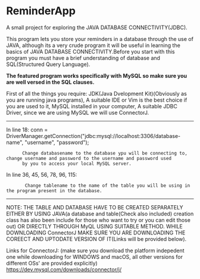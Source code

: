 # ReminderApp
A small project for exploring the JAVA DATABASE CONNECTIVITY(JDBC).

This program lets you store your reminders in a database through the use of JAVA, although its a very crude program it will be useful
in learning the basics of JAVA DATABASE CONNECTIVITY.Before you start with this program you must have a brief understanding of database
and SQL(Structured Query Language).

**The featured program works specifically with MySQL so make sure you are well versed in the SQL clauses.**

First of all the things you require: JDK(Java Dvelopment Kit)(Obviously as you are running java programs), A suitable IDE or Vim is the best choice if you are used to it, MySQL installed in your computer, A suitable JDBC Driver, since we are using MySQL we will use ConnectorJ.


*************

In line 18:
             conn = DriverManager.getConnection("jdbc:mysql://localhost:3306/database-name", "username", "password");
            
          Change databasename to the database ypu will be connecting to, change username and password to the username and password used
          by you to access your local MySQL server.
      
 In line 36, 45, 56, 78, 96, 115:
                                 
           Change tablename to the name of the table you will be using in the program present in the database.

*************
NOTE:
THE TABLE AND DATABASE HAVE TO BE CREATED SEPARATELY EITHER BY USING JAVA(a database and table(Check also included) creation class has also been include for those who want to try or you can edit those out) OR DIRECTLY THROUGH MyQL USING SUITABLE METHOD.
WHILE DOWNLOADING ConnectorJ MAKE SURE YOU ARE DOWNLOADING THE COREECT AND UPTODATE VERSION OF IT(Links will be provided below).

Links for ConnectorJ:
(make sure you download the platform indepedent one while downloading for WINDOWS and macOS, all other versions for different OSs' are provided explicitly)
https://dev.mysql.com/downloads/connector/j/

